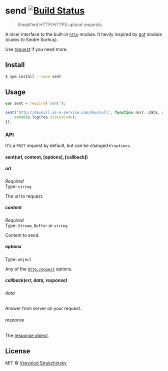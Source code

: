 # send [![Build Status](https://travis-ci.org/sindresorhus/got.svg?branch=master)](https://travis-ci.org/sindresorhus/got)

> Simplified HTTP/HTTPS upload requests

A nicer interface to the built-in [`http`](http://nodejs.org/api/http.html) module. It hevily inspired by [got](https://github.com/sindresorhus/got) module (cudos to Sindre Sorhus).

Use [request](https://github.com/mikeal/request) if you need more.

## Install

```sh
$ npm install --save sent
```

## Usage

```js
var sent = require('sent');

sent('http://devnull-as-a-service.com/dev/null', function (err, data, res) {
	console.log(res.statusCode);
});
```

### API

It's a `POST` request by default, but can be changed in `options`.

#### sent(url, content, [options], [callback])

##### url

*Required*  
Type: `string`

The url to request.

##### content

*Required*  
Type: `Stream`, `Buffer` or `string`

Content to send.

##### options

Type: `object`

Any of the [`http.request`](http://nodejs.org/api/http.html#http_http_request_options_callback) options.

##### callback(err, data, response)

###### data

Answer from server on your request.

###### response

The [response object](http://nodejs.org/api/http.html#http_http_incomingmessage).

## License

MIT © [Vsevolod Strukchinsky](floatdrop@gmail.com)
